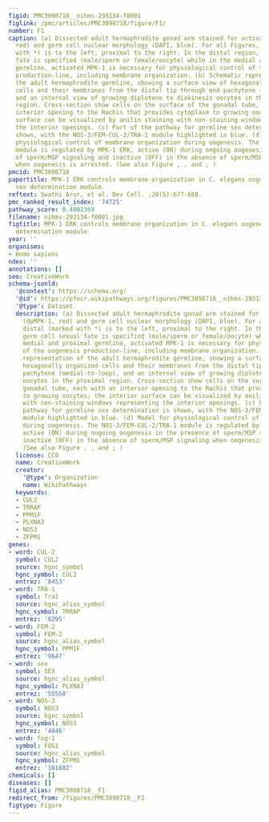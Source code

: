 ```yaml
---
figid: PMC3098718__nihms-293134-f0001
figlink: /pmc/articles/PMC3098718/figure/F1/
number: F1
caption: (a) Dissected adult hermaphrodite gonad arm stained for activated MPK-1 (dpMPK-1,
  red) and germ cell nuclear morphology (DAPI, blue). For all Figures, distal (marked
  with *) is to the left, proximal to the right. In the distal region, germ cell sexual
  fate is specified (male/sperm or female/oocyte) while in the medial and proximal
  germline, activated MPK-1 is necessary for physiological control of the oogenesis
  production-line, including membrane organization. (b) Schematic representation of
  the adult hermaphrodite germline, showing a surface view of hexagonally organized
  cells and their membranes from the distal tip through end pachytene (medial-to-loop),
  and an internal view of growing diplotene to diakinesis oocytes in the proximal
  region. Cross-section show cells on the surface of the gonadal tube, each with an
  interior opening to the Rachis that provides cytoplasm to growing oocytes; the interior
  surface can be visualized by anilin staining with non-staining windows representing
  the interior openings. (c) Part of the pathway for germline sex determination is
  shown, with the NOS-3/FEM-CUL-2/TRA-1 module highlighted in blue. (d) Model for
  physiological control of membrane organization during oogenesis. The NOS-3/FEM-CUL-2/TRA-1
  module is regulated by MPK-1 ERK, active (ON) during ongoing oogenesis in the presence
  of sperm/MSP signaling and inactive (OFF) in the absence of sperm/MSP signaling
  when oogenesis is arrested. (See also Figure , , and ; )
pmcid: PMC3098718
papertitle: MPK-1 ERK controls membrane organization in C. elegans oogenesis via a
  sex determination module.
reftext: Swathi Arur, et al. Dev Cell. ;20(5):677-688.
pmc_ranked_result_index: '74725'
pathway_score: 0.4002369
filename: nihms-293134-f0001.jpg
figtitle: MPK-1 ERK controls membrane organization in C. elegans oogenesis via a sex
  determination module
year: ''
organisms:
- Homo sapiens
ndex: ''
annotations: []
seo: CreativeWork
schema-jsonld:
  '@context': https://schema.org/
  '@id': https://pfocr.wikipathways.org/figures/PMC3098718__nihms-293134-f0001.html
  '@type': Dataset
  description: (a) Dissected adult hermaphrodite gonad arm stained for activated MPK-1
    (dpMPK-1, red) and germ cell nuclear morphology (DAPI, blue). For all Figures,
    distal (marked with *) is to the left, proximal to the right. In the distal region,
    germ cell sexual fate is specified (male/sperm or female/oocyte) while in the
    medial and proximal germline, activated MPK-1 is necessary for physiological control
    of the oogenesis production-line, including membrane organization. (b) Schematic
    representation of the adult hermaphrodite germline, showing a surface view of
    hexagonally organized cells and their membranes from the distal tip through end
    pachytene (medial-to-loop), and an internal view of growing diplotene to diakinesis
    oocytes in the proximal region. Cross-section show cells on the surface of the
    gonadal tube, each with an interior opening to the Rachis that provides cytoplasm
    to growing oocytes; the interior surface can be visualized by anilin staining
    with non-staining windows representing the interior openings. (c) Part of the
    pathway for germline sex determination is shown, with the NOS-3/FEM-CUL-2/TRA-1
    module highlighted in blue. (d) Model for physiological control of membrane organization
    during oogenesis. The NOS-3/FEM-CUL-2/TRA-1 module is regulated by MPK-1 ERK,
    active (ON) during ongoing oogenesis in the presence of sperm/MSP signaling and
    inactive (OFF) in the absence of sperm/MSP signaling when oogenesis is arrested.
    (See also Figure , , and ; )
  license: CC0
  name: CreativeWork
  creator:
    '@type': Organization
    name: WikiPathways
  keywords:
  - CUL2
  - TRRAP
  - PPM1F
  - PLXNA3
  - NOS3
  - ZFPM1
genes:
- word: CUL-2
  symbol: CUL2
  source: hgnc_symbol
  hgnc_symbol: CUL2
  entrez: '8453'
- word: TRA-1
  symbol: Tra1
  source: hgnc_alias_symbol
  hgnc_symbol: TRRAP
  entrez: '8295'
- word: FEM-2
  symbol: FEM-2
  source: hgnc_alias_symbol
  hgnc_symbol: PPM1F
  entrez: '9647'
- word: sex
  symbol: SEX
  source: hgnc_alias_symbol
  hgnc_symbol: PLXNA3
  entrez: '55558'
- word: NOS-3
  symbol: NOS3
  source: hgnc_symbol
  hgnc_symbol: NOS3
  entrez: '4846'
- word: fog-1
  symbol: FOG1
  source: hgnc_alias_symbol
  hgnc_symbol: ZFPM1
  entrez: '161882'
chemicals: []
diseases: []
figid_alias: PMC3098718__F1
redirect_from: /figures/PMC3098718__F1
figtype: Figure
---
```

